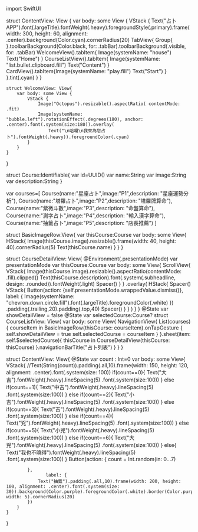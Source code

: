 import SwiftUI

struct ContentView: View {
    var body: some View {
        VStack {
            Text("占卜APP").font(.largeTitle).fontWeight(.heavy).foregroundStyle(.primary).frame(width: 300, height: 60, alignment: .center).background(Color.cyan).cornerRadius(20)
            TabView{
                Group{
                }.toolbarBackground(Color.black, for: .tabBar).toolbarBackground(.visible, for: .tabBar)
                WelcomeView().tabItem{
                    Image(systemName: "house")
                    Text("Home")
                }
                CourseListView().tabItem{
                    Image(systemName: "list.bullet.clipboard.fill")
                    Text("Content")
                }
                CardView().tabItem{Image(systemName: "play.fill")
                    Text("Start")
                } 
            }.tint(.cyan)
        }
    }
    
    struct WelcomeView: View{
        var body: some View {
            VStack {
                Image("Octopus").resizable().aspectRatio( contentMode: .fit)
                Image(systemName: "bubble.left").rotationEffect(.degrees(180), anchor: .center).font(.system(size:180)).overlay(
                    Text("\n哈囉\n我來為您占卜").fontWeight(.heavy)).foregroundColor(.cyan)
            }
        }
    }
    
    
}

struct Course:Identifiable{
    var id=UUID()
    var name:String
    var image:String
    var description:String
}

var courses=[
    Course(name:"星座占卜",image:"P1",description: "星座運勢分析"),
    Course(name:"塔羅占卜",image:"P2",description: "塔羅牌算命"),
    Course(name:"紫微斗數",image:"P3",description: "命盤算命"),
    Course(name:"測字占卜",image:"P4",description: "輸入漢字算命"),
    Course(name:"抽籤占卜",image:"P5",description: "店長推薦")
]

struct BasicImageRow:View{
    var thisCourse:Course
    var body: some View{
        HStack{
            Image(thisCourse.image).resizable().frame(width: 40, height: 40).cornerRadius(5)
            Text(thisCourse.name)
        }
    }
}

struct CourseDetailView: View{
    @Environment(\.presentationMode) var presentationMode
    var thisCourse:Course
    var body: some View{
        ScrollView{
            VStack{
                Image(thisCourse.image).resizable().aspectRatio(contentMode: .fill).clipped()
                Text(thisCourse.description).font(.system(.subheadline, design: .rounded)).fontWeight(.light)
                Spacer()
            }
        } .overlay(
            HStack{
                Spacer()
                VStack{
                    Button(action: {self.presentationMode.wrappedValue.dismiss()}, label: { Image(systemName: "chevron.down.circle.fill").font(.largeTitle).foregroundColor(.white)
                    })
                    .padding(.trailing,20).padding(.top,40)
                    Spacer()
                }
            }
        )
    }
}
@State var showDetailView = false
@State var selectedCourse:Course?
struct CourseListView: View{
    var body: some View{
        NavigationView{
            List(courses){ courseItem in BasicImageRow(thisCourse: courseItem).onTapGesture {
                self.showDetailView = true
                self.selectedCourse = courseItem
            }
            }.sheet(item: self.$selectedCourse){ thisCourse in CourseDetailView(thisCourse: thisCourse)
            }.navigationBarTitle("占卜列表")
        }
    }
}

struct ContentView: View{
    @State var count : Int=0
    var body: some View{
        VStack{
            //Text(String(count)).padding(.all,10).frame(width: 150, height: 120, alignment: .center).font(.system(size: 100))
            if(count==0){
                Text("大吉").fontWeight(.heavy).lineSpacing(5)
                    .font(.system(size:100))
            }
            else if(count==1){
                Text("中吉").fontWeight(.heavy).lineSpacing(5)
                    .font(.system(size:100))
            }
            else if(count==2){
                Text("小吉").fontWeight(.heavy).lineSpacing(5)
                    .font(.system(size:100))
            }
            else if(count==3){
                Text("吉").fontWeight(.heavy).lineSpacing(5)
                    .font(.system(size:100))
            }
            else if(count==4){
                Text("兇").fontWeight(.heavy).lineSpacing(5)
                    .font(.system(size:100))
            }
            else if(count==5){
                Text("小兇").fontWeight(.heavy).lineSpacing(5)
                    .font(.system(size:100))
            }
            else if(count==6){
                Text("大兇").fontWeight(.heavy).lineSpacing(5)
                    .font(.system(size:100))
            }
            else{
                Text("我也不曉得").fontWeight(.heavy).lineSpacing(5)
                    .font(.system(size:100))
            }
            Button(action: {
                count = Int.random(in: 0...7)
                
            }, 
                   label: {
                Text("抽籤").padding(.all,10).frame(width: 200, height: 100, alignment: .center).font(.system(size: 30)).background(Color.purple).foregroundColor(.white).border(Color.purple, width: 5).cornerRadius(20)
            })
        }
    }
}
